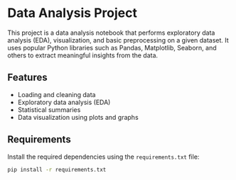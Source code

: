 # Data Analysis Project

This project is a data analysis notebook that performs exploratory data analysis (EDA), visualization, and basic preprocessing on a given dataset. It uses popular Python libraries such as Pandas, Matplotlib, Seaborn, and others to extract meaningful insights from the data.

## Features

- Loading and cleaning data
- Exploratory data analysis (EDA)
- Statistical summaries
- Data visualization using plots and graphs

## Requirements

Install the required dependencies using the `requirements.txt` file:

```bash
pip install -r requirements.txt
